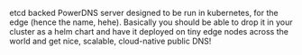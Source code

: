 etcd backed PowerDNS server designed to be run in kubernetes, for the edge (hence the name, hehe). Basically you should be able to drop it in your cluster as a helm chart and have it deployed on tiny edge nodes across the world and get nice, scalable, cloud-native public DNS!
